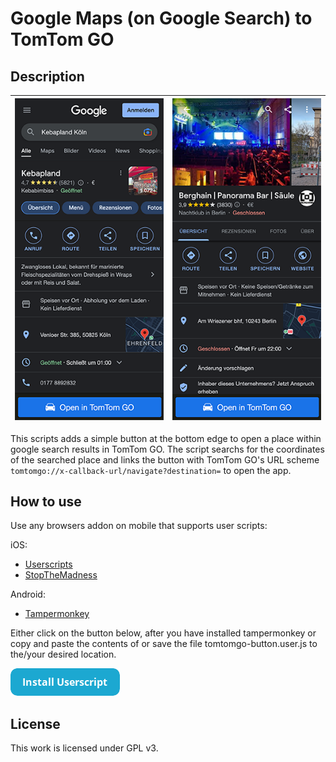 # Google Maps (on Google Search) to TomTom GO

## Description

![Screenshot 1](readme/screenshot1.png) | ![Screenshot 2](readme/screenshot2.png)
:--------------------------------------:|:--------------------------------------:

This scripts adds a simple button at the bottom edge to open a place within google search results in TomTom GO. The script searchs for the coordinates of the searched place and links the button with TomTom GO's URL scheme `tomtomgo://x-callback-url/navigate?destination=` to open the app.

## How to use

Use any browsers addon on mobile that supports user scripts:

iOS:
- [Userscripts](https://apps.apple.com/us/app/userscripts/id1463298887)
- [StopTheMadness](https://apps.apple.com/us/app/stopthemadness/id1376402589?mt=12)

Android:
- [Tampermonkey](https://play.google.com/store/apps/details?id=net.biniok.tampermonkey)


Either click on the button below, after you have installed tampermonkey or copy and paste the contents of or save the file tomtomgo-button.user.js to the/your desired location.

[<img src="readme/button.png">](https://github.com/mckls/google-maps-to-tomtom-go/raw/main/tomtomgo-button.user.js)

## License

This work is licensed under GPL v3.
